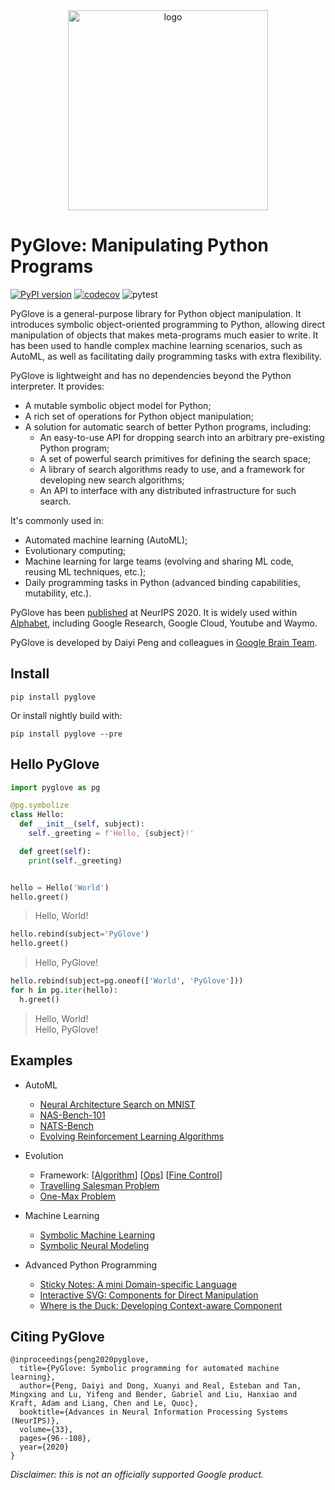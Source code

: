 <div align="center">
<img src="https://raw.githubusercontent.com/google/pyglove/main/docs/_static/logo_light.svg#gh-light-mode-only" width="320px" alt="logo"></img>

</div>

# PyGlove: Manipulating Python Programs

[![PyPI version](https://badge.fury.io/py/pyglove.svg)](https://badge.fury.io/py/pyglove)
[![codecov](https://codecov.io/gh/google/pyglove/branch/main/graph/badge.svg)](https://codecov.io/gh/google/pyglove)
![pytest](https://github.com/google/pyglove/actions/workflows/ci.yaml/badge.svg)


PyGlove is a general-purpose library for Python object manipulation.
It introduces symbolic object-oriented programming to Python, allowing
direct manipulation of objects that makes meta-programs much easier to write.
It has been used to handle complex machine learning scenarios, such as AutoML,
as well as facilitating daily programming tasks with extra flexibility.

PyGlove is lightweight and has no dependencies beyond the Python interpreter.
It provides:

* A mutable symbolic object model for Python;
* A rich set of operations for Python object manipulation;
* A solution for automatic search of better Python programs, including:
  * An easy-to-use API for dropping search into an arbitrary pre-existing Python
    program;
  * A set of powerful search primitives for defining the search space;
  * A library of search algorithms ready to use, and a framework for developing
    new search algorithms;
  * An API to interface with any distributed infrastructure for such search.

It's commonly used in:

* Automated machine learning (AutoML);
* Evolutionary computing;
* Machine learning for large teams (evolving and sharing ML code, reusing
  ML techniques, etc.);
* Daily programming tasks in Python (advanced binding capabilities, mutability,
  etc.).

PyGlove has been [published](https://proceedings.neurips.cc/paper/2020/file/012a91467f210472fab4e11359bbfef6-Paper.pdf)
at NeurIPS 2020. It is widely used within [Alphabet](https://abc.xyz/), including Google Research, Google Cloud, Youtube and Waymo.

PyGlove is developed by Daiyi Peng and colleagues in [Google Brain Team](https://research.google/teams/brain/).


## Install

```
pip install pyglove
```

Or install nightly build with:

```
pip install pyglove --pre
```

## Hello PyGlove

```python
import pyglove as pg

@pg.symbolize
class Hello:
  def __init__(self, subject):
    self._greeting = f'Hello, {subject}!'

  def greet(self):
    print(self._greeting)


hello = Hello('World')
hello.greet()
```
> Hello, World!

```python
hello.rebind(subject='PyGlove')
hello.greet()
```
> Hello, PyGlove!

```python
hello.rebind(subject=pg.oneof(['World', 'PyGlove']))
for h in pg.iter(hello):
  h.greet()
```
> Hello, World!<br>
> Hello, PyGlove!


## Examples

* AutoML
  * [Neural Architecture Search on MNIST](https://github.com/google/pyglove/tree/main/examples/automl/mnist)
  * [NAS-Bench-101](https://github.com/google/pyglove/tree/main/examples/automl/nasbench)
  * [NATS-Bench](https://github.com/google/pyglove/tree/main/examples/automl/natsbench)
  * [Evolving Reinforcement Learning Algorithms](https://github.com/google/brain_autorl/tree/main/evolving_rl)
* Evolution
  * Framework: [[Algorithm](https://github.com/google/pyglove/blob/main/docs/notebooks/intro/search/evolution_algorithm.ipynb)]
    [[Ops](https://github.com/google/pyglove/blob/main/docs/notebooks/intro/search/evolution_ops.ipynb)]
    [[Fine Control](https://github.com/google/pyglove/blob/main/docs/notebooks/intro/search/evolution_scheduling.ipynb)]
  * [Travelling Salesman Problem](https://github.com/google/pyglove/blob/main/docs/notebooks/evolution/tsp.ipynb)
  * [One-Max Problem](https://github.com/google/pyglove/blob/main/docs/notebooks/evolution/onemax.ipynb)

* Machine Learning
  * [Symbolic Machine Learning](https://github.com/google/pyglove/blob/main/docs/notebooks/ml/symbolic_ml.ipynb)
  * [Symbolic Neural Modeling](https://github.com/google/pyglove/blob/main/docs/notebooks/ml/neural_modeling.ipynb)

* Advanced Python Programming
  * [Sticky Notes: A mini Domain-specific Language](https://github.com/google/pyglove/blob/main/docs/notebooks/python/sticky_notes.ipynb)
  * [Interactive SVG: Components for Direct Manipulation](https://github.com/google/pyglove/blob/main/docs/notebooks/python/interactive_svg.ipynb)
  * [Where is the Duck: Developing Context-aware Component](https://github.com/google/pyglove/blob/main/docs/notebooks/python/where_is_the_duck.ipynb)

## Citing PyGlove

```
@inproceedings{peng2020pyglove,
  title={PyGlove: Symbolic programming for automated machine learning},
  author={Peng, Daiyi and Dong, Xuanyi and Real, Esteban and Tan, Mingxing and Lu, Yifeng and Bender, Gabriel and Liu, Hanxiao and Kraft, Adam and Liang, Chen and Le, Quoc},
  booktitle={Advances in Neural Information Processing Systems (NeurIPS)},
  volume={33},
  pages={96--108},
  year={2020}
}
```

*Disclaimer: this is not an officially supported Google product.*
